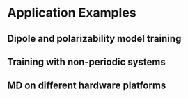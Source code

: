 # Application Examples

## Dipole and polarizability model training

## Training with non-periodic systems

## MD on different hardware platforms

